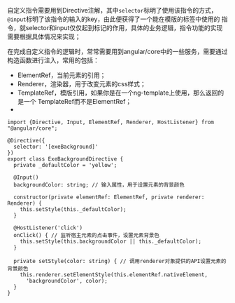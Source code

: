 自定义指令需要用到Directive注解，其中`selector`标明了使用该指令的方式，
`@input`标明了该指令的输入的key，由此便获得了一个能在模版的标签中使用的
指令，就selector和input仅仅起到标记的作用，具体的业务逻辑，指令功能的实现
需要根据具体情况来实现；  

在完成自定义指令的逻辑时，常常需要用到angular/core中的一些服务，需要通过
构造函数进行注入，常用的包括：
- ElementRef，当前元素的引用；
- Renderer，渲染器，用于改变元素的css样式；
- TemplateRef，模版引用，如果你是在一个ng-template上使用，那么返回的是一个
TemplateRef而不是ElementRef；
- 
```
import {Directive, Input, ElementRef, Renderer, HostListener} from "@angular/core";

@Directive({
  selector: '[exeBackground]'
})
export class ExeBackgroundDirective {
  private _defaultColor = 'yellow';

  @Input()
  backgroundColor: string; // 输入属性，用于设置元素的背景颜色

  constructor(private elementRef: ElementRef, private renderer: Renderer) {
    this.setStyle(this._defaultColor);
  }

  @HostListener('click')
  onClick() { // 监听宿主元素的点击事件，设置元素背景色
    this.setStyle(this.backgroundColor || this._defaultColor);
  }

  private setStyle(color: string) { // 调用renderer对象提供的API设置元素的背景颜色
    this.renderer.setElementStyle(this.elementRef.nativeElement, 
      'backgroundColor', color);
  }
}
```